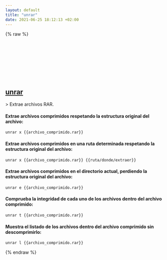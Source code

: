 ```yaml
---
layout: default
title: "unrar"
date: 2021-06-25 18:12:13 +02:00
---
```

{% raw %}
<h2 id="unrar">
  <a href="/es/common/unrar.html">unrar</a> <a href="#unrar"><svg class="icon">
    <use href="/assets/images/unicode_sprite.svg#link" />
  </svg></a>
</h2>
> Extrae archivos RAR.

#### Extrae archivos comprimidos respetando la estructura original del archivo:
```shell
unrar x {{archivo_comprimido.rar}}
```
#### Extrae archivos comprimidos en una ruta determinada respetando la estructura original del archivo:
```shell
unrar x {{archivo_comprimido.rar}} {{ruta/donde/extraer}}
```
#### Extrae archivos comprimidos en el directorio actual, perdiendo la estructura original del archivo:
```shell
unrar e {{archivo_comprimido.rar}}
```
#### Comprueba la integridad de cada uno de los archivos dentro del archivo comprimido:
```shell
unrar t {{archivo_comprimido.rar}}
```
#### Muestra el listado de los archivos dentro del archivo comprimido sin descomprimirlo:
```shell
unrar l {{archivo_comprimido.rar}}
```
{% endraw %}